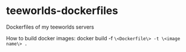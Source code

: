 # teeworlds-dockerfiles
Dockerfiles of my teeworlds servers

How to build docker images:
docker build -f `\<Dockerfile\> -t \<image name\> .`
